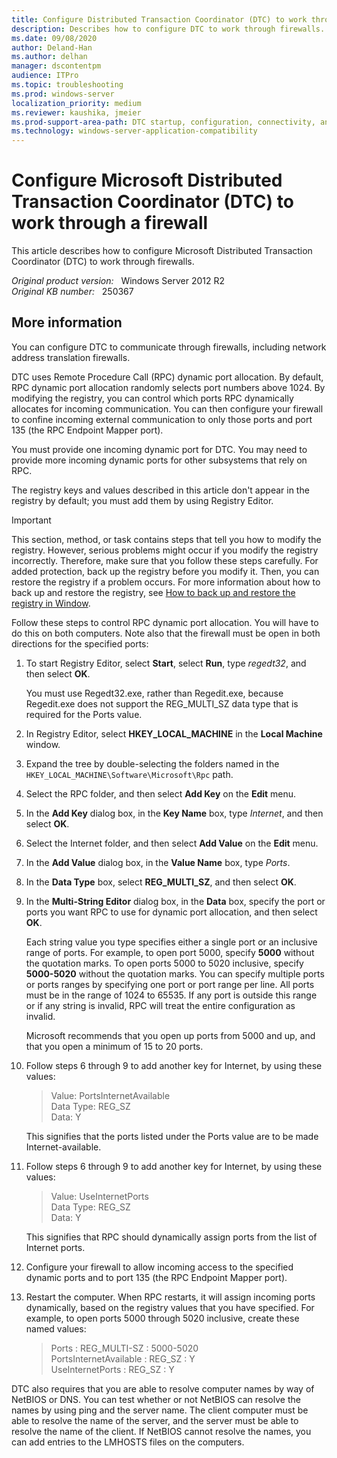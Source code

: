 ```yaml
---
title: Configure Distributed Transaction Coordinator (DTC) to work through a firewall
description: Describes how to configure DTC to work through firewalls.
ms.date: 09/08/2020
author: Deland-Han
ms.author: delhan
manager: dscontentpm
audience: ITPro
ms.topic: troubleshooting
ms.prod: windows-server
localization_priority: medium
ms.reviewer: kaushika, jmeier
ms.prod-support-area-path: DTC startup, configuration, connectivity, and cluster
ms.technology: windows-server-application-compatibility
---
```

# Configure Microsoft Distributed Transaction Coordinator (DTC) to work through a firewall

This article describes how to configure Microsoft Distributed Transaction Coordinator (DTC) to work through firewalls.

_Original product version:_ &nbsp; Windows Server 2012 R2  
_Original KB number:_ &nbsp; 250367

## More information

You can configure DTC to communicate through firewalls, including network address translation firewalls.

DTC uses Remote Procedure Call (RPC) dynamic port allocation. By default, RPC dynamic port allocation randomly selects port numbers above 1024. By modifying the registry, you can control which ports RPC dynamically allocates for incoming communication. You can then configure your firewall to confine incoming external communication to only those ports and port 135 (the RPC Endpoint Mapper port).

You must provide one incoming dynamic port for DTC. You may need to provide more incoming dynamic ports for other subsystems that rely on RPC.

The registry keys and values described in this article don't appear in the registry by default; you must add them by using Registry Editor.

> [!IMPORTANT]
> This section, method, or task contains steps that tell you how to modify the registry. However, serious problems might occur if you modify the registry incorrectly. Therefore, make sure that you follow these steps carefully. For added protection, back up the registry before you modify it. Then, you can restore the registry if a problem occurs. For more information about how to back up and restore the registry, see [How to back up and restore the registry in Window](https://support.microsoft.com/help/322756).

Follow these steps to control RPC dynamic port allocation. You will have to do this on both computers. Note also that the firewall must be open in both directions for the specified ports:

1. To start Registry Editor, select **Start**, select **Run**, type *regedt32*, and then select **OK**.

   You must use Regedt32.exe, rather than Regedit.exe, because Regedit.exe does not support the REG_MULTI_SZ data type that is required for the Ports value.

2. In Registry Editor, select **HKEY_LOCAL_MACHINE** in the **Local Machine** window.
3. Expand the tree by double-selecting the folders named in the `HKEY_LOCAL_MACHINE\Software\Microsoft\Rpc` path.

4. Select the RPC folder, and then select **Add Key** on the **Edit** menu.
5. In the **Add Key** dialog box, in the **Key Name** box, type *Internet*, and then select **OK**.
6. Select the Internet folder, and then select **Add Value** on the **Edit** menu.
7. In the **Add Value** dialog box, in the **Value Name** box, type *Ports*.
8. In the **Data Type** box, select **REG_MULTI_SZ**, and then select **OK**.
9. In the **Multi-String Editor** dialog box, in the **Data** box, specify the port or ports you want RPC to use for dynamic port allocation, and then select **OK**.

   Each string value you type specifies either a single port or an inclusive range of ports. For example, to open port 5000, specify **5000** without the quotation marks. To open ports 5000 to 5020 inclusive, specify **5000-5020** without the quotation marks. You can specify multiple ports or ports ranges by specifying one port or port range per line. All ports must be in the range of 1024 to 65535. If any port is outside this range or if any string is invalid, RPC will treat the entire configuration as invalid.

   Microsoft recommends that you open up ports from 5000 and up, and that you open a minimum of 15 to 20 ports.

10. Follow steps 6 through 9 to add another key for Internet, by using these values:

    > Value: PortsInternetAvailable  
    Data Type: REG_SZ  
    Data: Y

    This signifies that the ports listed under the Ports value are to be made Internet-available.

11. Follow steps 6 through 9 to add another key for Internet, by using these values:

    > Value: UseInternetPorts  
    Data Type: REG_SZ  
    Data: Y

    This signifies that RPC should dynamically assign ports from the list of Internet ports.

12. Configure your firewall to allow incoming access to the specified dynamic ports and to port 135 (the RPC Endpoint Mapper port).

13. Restart the computer. When RPC restarts, it will assign incoming ports dynamically, based on the registry values that you have specified. For example, to open ports 5000 through 5020 inclusive, create these named values:

    > Ports : REG_MULTI-SZ : 5000-5020  
    PortsInternetAvailable : REG_SZ : Y  
    UseInternetPorts : REG_SZ : Y

DTC also requires that you are able to resolve computer names by way of NetBIOS or DNS. You can test whether or not NetBIOS can resolve the names by using ping and the server name. The client computer must be able to resolve the name of the server, and the server must be able to resolve the name of the client. If NetBIOS cannot resolve the names, you can add entries to the LMHOSTS files on the computers.
